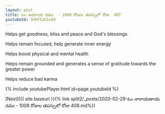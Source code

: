 ```yaml
---
layout: post
title: ఓం అచలాయ నమః  - 1008 రోజుల తపస్సులో రోజు  407
youtubeId: 3YHf5JG1ud4
---
```

 
 
Helps get goodness, bliss and peace and God's blessings
 
Helps remain focused, help generate inner energy 
 
Helps boost physical and mental health 
 
Helps remain grounded and generates a sense of gratitude towards the greater power 
 
Helps reduce bad karma
 
 
 
 


{% include youtubePlayer.html id=page.youtubeId %}
 
[Next]({{ site.baseurl }}{% link  split2/_posts/2020-02-29-ఓం నారాయణాయ నమః  - 1008 రోజుల తపస్సులో రోజు  408.md%})
 

